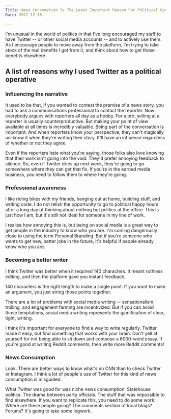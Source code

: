 ```yaml
---
Title: News Consumption Is The Least Important Reason For Political Operatives To Use Social Media
Date: 2022-12-18

---
```


I'm unusual in the world of politics in that I've long encouraged my staff to have Twitter -- or other social media accounts -- and to actively use them. As I encourage people to move away from the platform, I'm trying to take stock of the real benefits I got from it, and think about how to get those benefits elsewhere. 

## A list of reasons why I used Twitter as a political operative
### Influencing the narrative 
It used to be that, if you wanted to contest the premise of a news story, you had to ask a communications professional to contact the reporter. Now everybody argues with reporters all day as a hobby. For a pro, yelling at a reporter is usually counterproductive. But making your point of view available at all times is incredibly valuable. Being part of the conversation is important. And when reporters know your perspective, they can't magically un-know it when they're writing their story. It'll have an influence regardless of whether or not they agree. 

Even if the reporters hate what you're saying, those folks also love knowing that their work isn't going into the void. They'd prefer annoying feedback to silence. So, even if Twitter dries up next week, they're going to go somewhere where they can get that fix. If you're in the earned media business, you need to follow them to where they're going. 

### Professional awareness
I like riding bikes with my friends, hanging out at home, building stuff, and writing code. I do not relish the opportunity to go to political happy hours after a long day of thinking about nothing but politics at the office. This is just how I am, but it's still not ideal for someone in my line of work.

I realize how annoying this is, but being on social media is a great way to get people in the industry to know who you are. I'm coming dangerously close to using the term Personal Branding. But if you're someone who wants to get new, better jobs in the future, it's helpful if people already know who you are.

### Becoming a better writer 
I think Twitter was better when it required 140 characters. It meant ruthless editing, and then the platform gave you instant feedback.

140 characters is the right length to make a single point. If you want to make an argument, you just string those points together. 

There are a lot of problems with social media writing --  sensationalism, trolling, and engagement farming are incentivized. But if you can avoid those temptations, social media writing represents the gamification of clear, tight, writing. 

I think it's important for everyone to find a way to write regularly. Twitter made it easy, but find something that works with your brain. Don't yell at yourself for not being able to sit down and compose a 6000-word essay. If you're good at writing Reddit comments, then write more Reddit comments! 

### News Consumption
Look. There are better ways to know what's on CNN than to check Twitter or Instagram. I think a lot of people's use of Twitter for this kind of news consumption is misguided. 

What Twitter was good for was niche news consumption. Statehouse politics. The drama between party officials. The stuff that was impossible to find elsewhere. If you want to replicate this, you need to do some work: Where are these people going? The comments section of local blogs? Forums? It's going to take some legwork.
